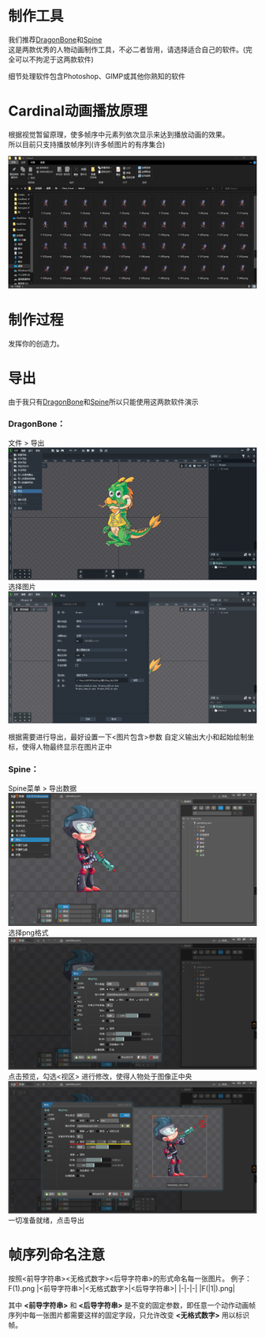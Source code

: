 # 制作工具
我们推荐[DragonBone](http://www.dragonbones.com)和[Spine](http://zh.esotericsoftware.com/)  
这是两款优秀的人物动画制作工具，不必二者皆用，请选择适合自己的软件。(完全可以不拘泥于这两款软件)

细节处理软件包含Photoshop、GIMP或其他你熟知的软件

# Cardinal动画播放原理
根据视觉暂留原理，使多帧序中元素列依次显示来达到播放动画的效果。  
所以目前只支持播放帧序列(许多帧图片的有序集合)

![img](帧序列形式图.png)

# 制作过程
发挥你的创造力。

# 导出
由于我只有[DragonBone](http://www.dragonbones.com)和[Spine](http://zh.esotericsoftware.com/)所以只能使用这两款软件演示


### DragonBone：
文件 > 导出
![img](Dragonbone导出1.png)
选择图片
![img](Dragonbone导出2.png)

根据需要进行导出，最好设置一下<图片包含>参数 自定义输出大小和起始绘制坐标，使得人物最终显示在图片正中


### Spine：
Spine菜单 > 导出数据
![img](Spine导出1.png)
选择png格式
![img](Spine导出2.png)
点击预览，勾选<视区> 进行修改，使得人物处于图像正中央
![img](Spine导出3.png)
一切准备就绪，点击导出


# 帧序列命名注意
按照<前导字符串><无格式数字><后导字符串>的形式命名每一张图片。
例子：F(1).png
|<前导字符串>|<无格式数字>|<后导字符串>|
|-|-|-|
|F(|1|).png|

其中 **<前导字符串>** 和 **<后导字符串>** 是不变的固定参数，即任意一个动作动画帧序列中每一张图片都需要这样的固定字段，只允许改变 **<无格式数字>** 用以标识帧。

